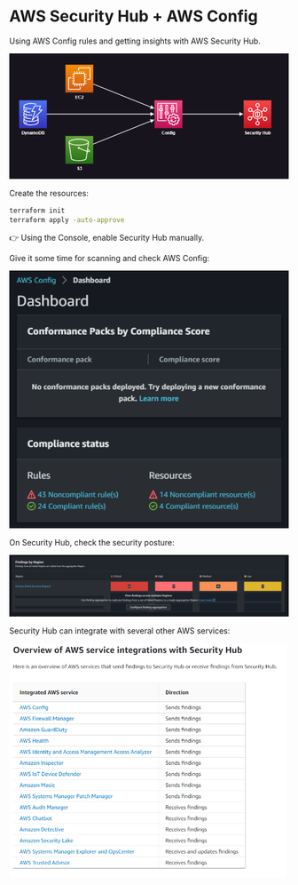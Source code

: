# AWS Security Hub + AWS Config

Using AWS Config rules and getting insights with AWS Security Hub.

<img src=".assets/architecture.png" width=600/>

Create the resources:

```sh
terraform init
terraform apply -auto-approve
```

👉 Using the Console, enable Security Hub manually.

Give it some time for scanning and check AWS Config:

<img src=".assets/config.png" />

On Security Hub, check the security posture:

<img src=".assets/sechub.png" />

Security Hub can integrate with several other AWS services:

<img src=".assets/integrations.png" width=500/>
